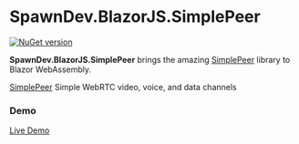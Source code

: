 # SpawnDev.BlazorJS.SimplePeer

[![NuGet version](https://badge.fury.io/nu/SpawnDev.BlazorJS.SimplePeer.svg?label=SpawnDev.BlazorJS.SimplePeer)](https://www.nuget.org/packages/SpawnDev.BlazorJS.SimplePeer)

**SpawnDev.BlazorJS.SimplePeer** brings the amazing [SimplePeer](https://github.com/feross/simple-peer) library to Blazor WebAssembly.

[SimplePeer](https://github.com/feross/simple-peer) Simple WebRTC video, voice, and data channels

### Demo
[Live Demo](https://lostbeard.github.io/SpawnDev.BlazorJS.SimplePeer/)
